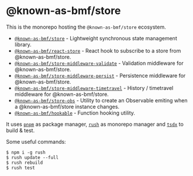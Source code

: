 # @known-as-bmf/store

This is the monorepo hosting the `@known-as-bmf/store` ecosystem.

- [`@known-as-bmf/store`](https://github.com/known-as-bmf/store/tree/master/packages/store) - Lightweight synchronous state management library.
- [`@known-as-bmf/react-store`](https://github.com/known-as-bmf/store/tree/master/packages/react-store) - React hook to subscribe to a store from @known-as-bmf/store.
- [`@known-as-bmf/store-middleware-validate`](https://github.com/known-as-bmf/store/tree/master/packages/store-middleware-validate) - Validation middleware for @known-as-bmf/store.
- [`@known-as-bmf/store-middleware-persist`](https://github.com/known-as-bmf/store/tree/master/packages/store-middleware-persist) - Persistence middleware for @known-as-bmf/store.
- [`@known-as-bmf/store-middleware-timetravel`](https://github.com/known-as-bmf/store/tree/master/packages/store-middleware-timetravel) - History / timetravel middleware for @known-as-bmf/store.
- [`@known-as-bmf/store-obs`](https://github.com/known-as-bmf/store/tree/master/packages/store-obs) - Utility to create an Observable emiting when a @known-as-bmf/store instance changes.
- [`@known-as-bmf/hookable`](https://github.com/known-as-bmf/store/tree/master/packages/hookable) - Function hooking utility.

It uses [`pnpm`](https://pnpm.js.org/) as package manager, [`rush`](https://rushjs.io/) as monorepo manager and [`tsdx`](https://github.com/formium/tsdx) to build & test.

Some useful commands:

    $ npm i -g rush
    $ rush update --full
    $ rush rebuild
    $ rush test
